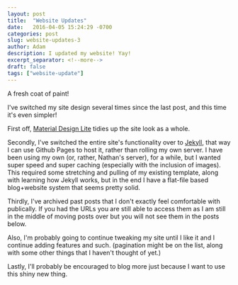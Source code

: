 ```yaml
---
layout: post
title:  "Website Updates"
date:   2016-04-05 15:24:29 -0700
categories: post
slug: website-updates-3
author: Adam
description: I updated my website! Yay!
excerpt_separator: <!--more-->
draft: false
tags: ["website-update"]
---
```

A fresh coat of paint!

I've switched my site design several times since the last post, and this time it's even simpler!

<!--more-->

First off, [Material Design Lite](http://getmdl.io) tidies up the site look as a whole.

Secondly, I've switched the entire site's functionality over to [Jekyll](http://jekyllrb.com), that way I can use Github Pages to host it, rather than rolling my own server. I have been using my own (or, rather, Nathan's server), for a while, but I wanted super speed and super caching (especially with the inclusion of images). This required some stretching and pulling of my existing template, along with learning how Jekyll works, but in the end I have a flat-file based blog+website system that seems pretty solid.

Thirdly, I've archived past posts that I don't exactly feel comfortable with publically. If you had the URLs you are still able to access them as I am still in the middle of moving posts over but you will not see them in the posts below.

Also, I'm probably going to continue tweaking my site until I like it and I continue adding features and such. (pagination might be on the list, along with some other things that I haven't thought of yet.)

Lastly, I'll probably be encouraged to blog more just because I want to use this shiny new thing.